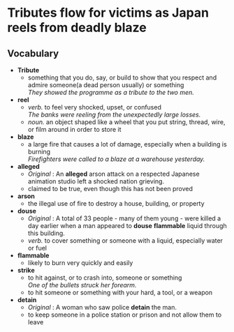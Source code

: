 # Tributes flow for victims as Japan reels from deadly blaze  
## Vocabulary  
* **Tribute**  
  * something that you do, say, or build to show that you respect and admire someone(a dead person usually) or something  
  *They showed the programme as a tribute to the two men.*  
* **reel**  
  * *verb.* to feel very shocked, upset, or confused  
  *The banks were reeling from the unexpectedly large losses.*  
  * *noun.* an object shaped like a wheel that you put string, thread, wire, or film around in order to store it  
* **blaze**  
  * a large fire that causes a lot of damage, especially when a building is burning  
  *Firefighters were called to a blaze at a warehouse yesterday.*  
* **alleged**  
  * *Original* : An **alleged** arson attack on a respected Japanese animation studio left a shocked nation grieving.  
  * claimed to be true, even though this has not been proved  
* **arson**  
  * the illegal use of fire to destroy a house, building, or property  
* **douse**  
  * *Original* : A total of 33 people - many of them young - were killed a day earlier when a man appeared to **douse** **flammable** liquid through this building.   
  * *verb.* to cover something or someone with a liquid, especially water or fuel  
* **flammable**  
  * likely to burn very quickly and easily  
* **strike**  
  * to hit against, or to crash into, someone or something  
  *One of the bullets struck her forearm.*  
  * to hit someone or something with your hard, a tool, or a weapon  
* **detain**  
  * *Original* : A woman who saw police **detain** the man.  
  * to keep someone in a police station or prison and not allow them to leave  
